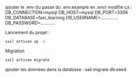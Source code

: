 ajouter le .env (tu passe du .env.example en .env)
modifie ça :
DB_CONNECTION=mysql
DB_HOST=mysql
DB_PORT=3306
DB_DATABASE=fast_learning
DB_USERNAME=..............
DB_PASSWORD=............

Lancement du projet : 
```bash 
sail artisan up -d
```

Migration 
```bash
sail artisan migrate 
```

ajouter les donnees dans la database : 
sail migrate db:seed
